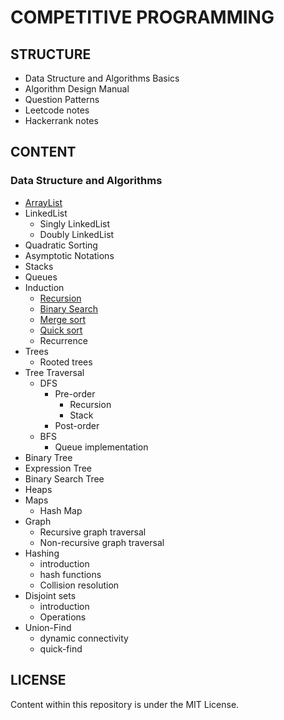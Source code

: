 # COMPETITIVE PROGRAMMING

## STRUCTURE

- Data Structure and Algorithms Basics
- Algorithm Design Manual
- Question Patterns
- Leetcode notes
- Hackerrank notes

## CONTENT

### Data Structure and Algorithms

- [ArrayList](./data-structure-and-algorithms/lists/ArrList.java)
- LinkedList
  - Singly LinkedList
  - Doubly LinkedList
- Quadratic Sorting
- Asymptotic Notations
- Stacks
- Queues
- Induction
  - [Recursion](./data-structure-and-algorithms/recursion/fibonacci.js)
  - [Binary Search](./data-structure-and-algorithms/recursion/binarySearch.js)
  - [Merge sort](./data-structure-and-algorithms/recursion/mergeSort.js)
  - [Quick sort](./data-structure-and-algorithms/recursion/quickSort.js)
  - Recurrence
- Trees
  - Rooted trees
- Tree Traversal
  - DFS
    - Pre-order
      - Recursion
      - Stack
    - Post-order
  - BFS
    - Queue implementation
- Binary Tree
- Expression Tree
- Binary Search Tree
- Heaps
- Maps
  - Hash Map
- Graph
  - Recursive graph traversal
  - Non-recursive graph traversal
- Hashing
  - introduction
  - hash functions
  - Collision resolution
- Disjoint sets
  - introduction
  - Operations
- Union-Find
  - dynamic connectivity
  - quick-find

## LICENSE

Content within this repository is under the MIT License.
